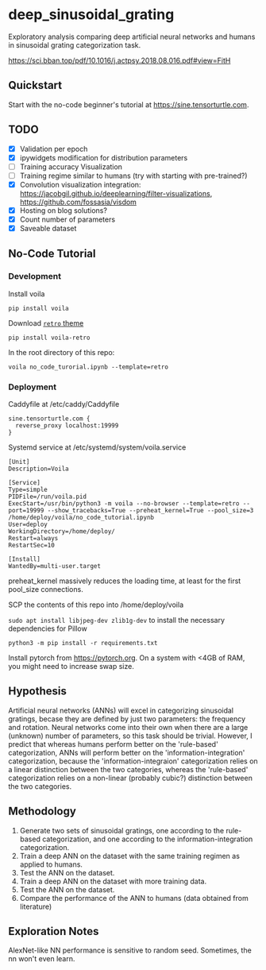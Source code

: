 # deep_sinusoidal_grating
Exploratory analysis comparing deep artificial neural networks and humans in sinusoidal grating categorization task.

https://sci.bban.top/pdf/10.1016/j.actpsy.2018.08.016.pdf#view=FitH

## Quickstart

Start with the no-code beginner's tutorial at https://sine.tensorturtle.com.


## TODO

- [x] Validation per epoch
- [x] ipywidgets modification for distribution parameters
- [ ] Training accuracy Visualization 
- [ ] Training regime similar to humans (try with starting with pre-trained?)
- [x] Convolution visualization integration: https://jacobgil.github.io/deeplearning/filter-visualizations, https://github.com/fossasia/visdom
- [x] Hosting on blog solutions?
- [x] Count number of parameters
- [x] Saveable dataset

## No-Code Tutorial

### Development 

Install voila

```
pip install voila
```

Download [`retro` theme](https://github.com/martinRenou/voila-retro)

```
pip install voila-retro
```

In the root directory of this repo:

```
voila no_code_turorial.ipynb --template=retro
```

### Deployment

Caddyfile at /etc/caddy/Caddyfile
```
sine.tensorturtle.com {
  reverse_proxy localhost:19999
}
```

Systemd service at /etc/systemd/system/voila.service

```
[Unit]
Description=Voila

[Service]
Type=simple
PIDFile=/run/voila.pid
ExecStart=/usr/bin/python3 -m voila --no-browser --template=retro --port=19999 --show_tracebacks=True --preheat_kernel=True --pool_size=3 /home/deploy/voila/no_code_tutorial.ipynb
User=deploy
WorkingDirectory=/home/deploy/
Restart=always
RestartSec=10

[Install]
WantedBy=multi-user.target
```

preheat_kernel massively reduces the loading time, at least for the first pool_size connections.

SCP the contents of this repo into /home/deploy/voila

`sudo apt install libjpeg-dev zlib1g-dev` to install the necessary dependencies for Pillow

```
python3 -m pip install -r requirements.txt
```

Install pytorch from https://pytorch.org. On a system with <4GB of RAM, you might need to increase swap size.

## Hypothesis

Artificial neural networks (ANNs) will excel in categorizing sinusoidal gratings, becase they are defined by just two parameters: the frequency and rotation. Neural networks come into their own when there are a large (unknown) number of parameters, so this task should be trivial. However, I predict that whereas humans perform better on the 'rule-based' categorization, ANNs will perform better on the 'information-integration' categorization, because the 'information-integraion' categorization relies on a linear distinction between the two categories, whereas the 'rule-based' categorization relies on a non-linear (probably cubic?) distinction between the two categories.

## Methodology

1. Generate two sets of sinusoidal gratings, one according to the rule-based categorization, and one according to the information-integration categorization.
2. Train a deep ANN on the dataset with the same training regimen as applied to humans.
3. Test the ANN on the dataset.
4. Train a deep ANN on the dataset with more training data.
5. Test the ANN on the dataset.
6. Compare the performance of the ANN to humans (data obtained from literature)

## Exploration Notes

AlexNet-like NN performance is sensitive to random seed. Sometimes, the nn won't even learn.
